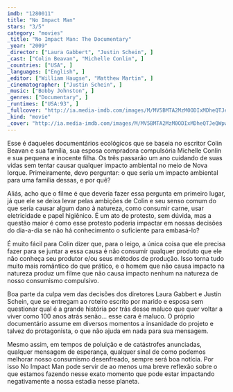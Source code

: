 ```yaml
---
imdb: "1280011"
title: "No Impact Man"
stars: "3/5"
category: "movies"
_title: "No Impact Man: The Documentary"
_year: "2009"
_director: ["Laura Gabbert", "Justin Schein", ]
_cast: ["Colin Beavan", "Michelle Conlin", ]
_countries: ["USA", ]
_languages: ["English", ]
_editor: ["William Haugse", "Matthew Martin", ]
_cinematographer: ["Justin Schein", ]
_music: ["Bobby Johnston", ]
_genres: ["Documentary", ]
_runtimes: ["USA:93", ]
_fullcover: "http://ia.media-imdb.com/images/M/MV5BMTA2MzM0ODIxMDheQTJeQWpwZ15BbWU3MDc1OTMzNzI@.jpg"
_kind: "movie"
_cover: "http://ia.media-imdb.com/images/M/MV5BMTA2MzM0ODIxMDheQTJeQWpwZ15BbWU3MDc1OTMzNzI@._V1._SX96_SY140_.jpg"
---
```


Esse é daqueles documentários ecológicos que se baseia no escritor Colin Beavan e sua família, sua esposa compradora compulsória Michelle Conlin e sua pequena e inocente filha. Os três passarão um ano cuidando de suas vidas sem tentar causar qualquer impacto ambiental no meio de Nova Iorque. Primeiramente, devo perguntar: o que seria um impacto ambiental para uma família dessas, e por quê?

Aliás, acho que o filme é que deveria fazer essa pergunta em primeiro lugar, já que ele se deixa levar pelas ambições de Colin e seu senso comum do que seria causar algum dano à natureza, como consumir carne, usar eletricidade e papel higiênico. É um ato de protesto, sem dúvida, mas a questão maior é como esse protesto poderia impactar em nossas decisões do dia-a-dia se não há conhecimento o suficiente para embasá-lo?

É muito fácil para Colin dizer que, para o leigo, a única coisa que ele precisa fazer para se juntar a essa causa é não consumir qualquer produto que ele não conheça seu produtor e/ou seus métodos de produção. Isso torna tudo muito mais romântico do que prático, e o homem que não causa impacto na natureza produz um filme que não causa impacto nenhum na natureza de nosso consumismo compulsivo.

Boa parte da culpa vem das decisões dos diretores Laura Gabbert e Justin Schein, que se entregam ao roteiro escrito por marido e esposa sem questionar qual é a grande história por trás desse maluco que quer voltar a viver como 100 anos atrás senão... esse cara é maluco. O próprio documentário assume em diversos momentos a insanidade do projeto e talvez do protagonista, o que não ajuda em nada para sua mensagem.

Mesmo assim, em tempos de poluição e de catástrofes anunciadas, qualquer mensagem de esperança, qualquer sinal de como podemos melhorar nosso consumismo desenfreado, sempre será boa notícia. Por isso No Impact Man pode servir de ao menos uma breve reflexão sobre o que estamos fazendo nesse exato momento que pode estar impactando negativamente a nossa estadia nesse planeta.
